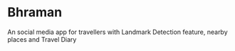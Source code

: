 # Bhraman
An social media app for travellers with Landmark Detection feature, nearby places and Travel Diary
